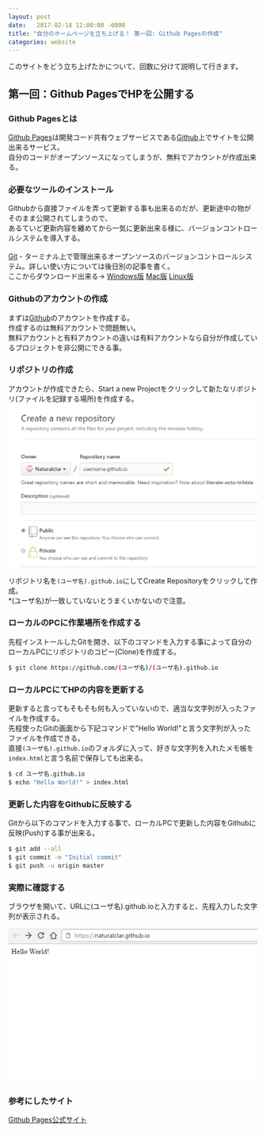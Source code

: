 ```yaml
---
layout: post
date:   2017-02-18 12:00:00 -0800
title: "自分のホームページを立ち上げる！ 第一回: Github Pagesの作成"
categories: website
---
```


このサイトをどう立ち上げたかについて、回数に分けて説明して行きます。

## 第一回：Github PagesでHPを公開する

### Github Pagesとは

[Github Pages][github-pages]は開発コード共有ウェブサービスである[Github][github]上でサイトを公開出来るサービス。<br>
自分のコードがオープンソースになってしまうが、無料でアカウントが作成出来る。

### 必要なツールのインストール

Githubから直接ファイルを弄って更新する事も出来るのだが、更新途中の物がそのまま公開されてしまうので、<br>
あるていど更新内容を纏めてから一気に更新出来る様に、バージョンコントロールシステムを導入する。<br>
<br>
[Git][git] - ターミナル上で管理出来るオープンソースのバージョンコントロールシステム。詳しい使い方については後日別の記事を書く。<br>
ここからダウンロード出来る→ [Windows版][git-win] [Mac版][git-mac] [Linux版][git-linux]


### Githubのアカウントの作成

まずは[Github][github]のアカウントを作成する。<br>
作成するのは無料アカウントで問題無い。<br>
無料アカウントと有料アカウントの違いは有料アカウントなら自分が作成しているプロジェクトを非公開にできる事。

### リポジトリの作成

アカウントが作成できたら、Start a new Projectをクリックして新たなリポジトリ(ファイルを記録する場所)を作成する。<br>
![new_repo](/images/building-website/new_repo.png)

リポジトリ名を`(ユーザ名).github.io`にしてCreate Repositoryをクリックして作成。<br>
*(ユーザ名)が一致していないとうまくいかないので注意。

### ローカルのPCに作業場所を作成する

先程インストールしたGitを開き、以下のコマンドを入力する事によって自分のローカルPCにリポジトリのコピー(Clone)を作成する。<br>

```bash
$ git clone https://github.com/(ユーザ名)/(ユーザ名).github.io
```

### ローカルPCにてHPの内容を更新する

更新すると言ってもそもそも何も入っていないので、適当な文字列が入ったファイルを作成する。<br>
先程使ったGitの画面から下記コマンドで"Hello World!"と言う文字列が入ったファイルを作成できる。<br>
直接`(ユーザ名).github.io`のフォルダに入って、好きな文字列を入れたメモ帳を`index.html`と言う名前で保存しても出来る。

```bash
$ cd ユーザ名.github.io
$ echo "Hello World!" > index.html
```

### 更新した内容をGithubに反映する
Gitから以下のコマンドを入力する事で、ローカルPCで更新した内容をGithubに反映(Push)する事が出来る。

```bash
$ git add --all
$ git commit -m "Initial commit"
$ git push -u origin master

```

### 実際に確認する
ブラウザを開いて、URLに(ユーザ名).github.ioと入力すると、先程入力した文字列が表示される。

![new_repo](/images/building-website/helloworld.png)


### 参考にしたサイト

[Github Pages公式サイト][github-pages]

[github]: https://pages.github.com/
[git]: https://git-scm.com/
[git-win]: https://git-scm.com/download/win
[git-mac]: https://git-scm.com/download/mac
[git-linux]: https://git-scm.com/download/linux
[github-pages]: https://pages.github.com/